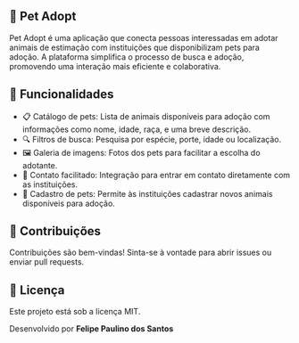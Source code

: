 ## 🐾 Pet Adopt
Pet Adopt é uma aplicação que conecta pessoas interessadas em adotar animais de estimação com instituições que disponibilizam pets para adoção. A plataforma simplifica o processo de busca e adoção, promovendo uma interação mais eficiente e colaborativa.

## 🚀 Funcionalidades

- 📋 Catálogo de pets: Lista de animais disponíveis para adoção com informações como nome, idade, raça, e uma breve descrição.
- 🔍 Filtros de busca: Pesquisa por espécie, porte, idade ou localização.
- 🖼️ Galeria de imagens: Fotos dos pets para facilitar a escolha do adotante.
- 📧 Contato facilitado: Integração para entrar em contato diretamente com as instituições.
- 📝 Cadastro de pets: Permite às instituições cadastrar novos animais disponíveis para adoção.

## 🤝 Contribuições
Contribuições são bem-vindas! Sinta-se à vontade para abrir issues ou enviar pull requests.

## 📝 Licença
Este projeto está sob a licença MIT.

Desenvolvido por **Felipe Paulino dos Santos**

